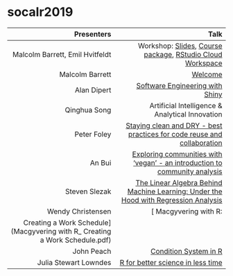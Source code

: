 
<!-- README.md is generated from README.Rmd. Please edit that file -->

# socalr2019

|                                                                    Presenters |                                                                                                                                                                                  Talk |
| ----------------------------------------------------------------------------: | ------------------------------------------------------------------------------------------------------------------------------------------------------------------------------------: |
|                                               Malcolm Barrett, Emil Hvitfeldt | Workshop: [Slides](https://designing-ggplots.netlify.com/), [Course package](https://github.com/malcolmbarrett/designing.ggplots), [RStudio Cloud Workspace](http://bit.ly/design_gg) |
|                                                               Malcolm Barrett |                                                                                                                                        [Welcome](https://socal-allhands.netlify.com/) |
|                                                                   Alan Dipert |                                               [Software Engineering with Shiny](https://docs.google.com/presentation/d/1ZHjQVjHR4jE3bG8HU1iDAFDaATSp6q68Gt2lFom9iX4/edit?usp=sharing) |
|                                                                  Qinghua Song |                                                                                                                                       Artificial Intelligence & Analytical Innovation |
|                                                                   Peter Foley |                                                                [Staying clean and DRY - best practices for code reuse and collaboration](https://github.com/peterfoley/clean_and_dry) |
|                                                                        An Bui |                                                                                 [Exploring communities with ‘vegan’ - an introduction to community analysis](2019-11-socal_useR.pptx) |
|                                                                 Steven Slezak |                                                                   [The Linear Algebra Behind Machine Learning: Under the Hood with Regression Analysis](LARUG%20Lightning%20Talk.pdf) |
|                                                             Wendy Christensen |                                                                                                                                                                \[ Macgyvering with R: |
| Creating a Work Schedule\](Macgyvering with R\_ Creating a Work Schedule.pdf) |                                                                                                                                                                                       |
|                                                                    John Peach |                                                                                   [Condition System in R](2017-01-26%20-%20SoCal%20R%20All%20hands%20-%20Condition%20System%20in%20R) |
|                                                         Julia Stewart Lowndes |                                                                                         [R for better science in less time](https://openscapes.github.io/slides/betterscience/socalR) |

<!-- badges: start -->

<!-- badges: end -->
